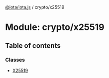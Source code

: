 [@iota/iota.js](../README.md) / crypto/x25519

# Module: crypto/x25519

## Table of contents

### Classes

- [X25519](../classes/crypto_x25519.x25519.md)
